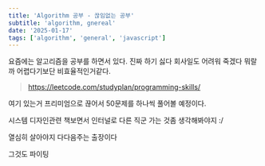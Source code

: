 ```yaml
---
title: 'Algorithm 공부 - 끊임없는 공부'
subtitle: 'algorithm, gnereal'
date: '2025-01-17'
tags: ['algorithm', 'general', 'javascript']
---
```


요즘에는 알고리즘을 공부를 하면서 있다. 진짜 하기 싫다 회사일도 어려워 죽겠다 뭐랄까 어렵다기보단 비효율적인거같다.

> https://leetcode.com/studyplan/programming-skills/

여기 있는거 프리미엄으로 끊어서 50문제를 하나씩 풀어볼 예정이다.

시스템 디자인관련 책보면서 인터널로 다른 직군 가는 것좀 생각해봐야지 :/ 

열심히 살아야지 다다음주는 출장이다 

그것도 파이팅
